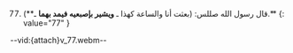 77. قال رسول الله صللس: (بعثت أنا والساعة كهذا ـ **ويشير بإصبعيه فيمد بهما** ـ**).**
{: value="77" }

--vid:{attach}v_77.webm--
